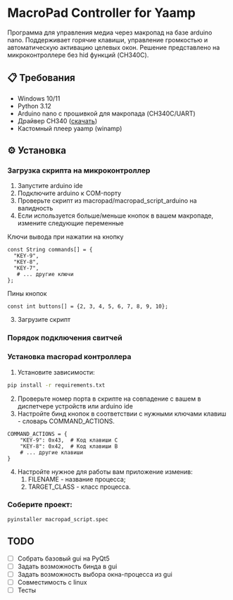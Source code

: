# MacroPad Controller for Yaamp

Программа для управления медиа через макропад на базе arduino nano. Поддерживает горячие клавиши, управление громкостью и автоматическую активацию целевых окон.
Решение представлено на микроконтроллере без hid функций (CH340C).
## 📋 Требования

- Windows 10/11
- Python 3.12
- Arduino nano с прошивкой для макропада (CH340C/UART)
- Драйвер CH340 ([скачать](http://www.wch.cn/downloads/CH341SER_EXE.html))
- Кастомный плеер yaamp (winamp)

## ⚙️ Установка

### Загрузка скрипта на микроконтроллер

1. Запустите arduino ide
2. Подключите arduino к COM-порту
3. Проверьте скрипт из macropad/macropad_script_arduino на валидность 
4. Если используется больше/меньше кнопок в вашем макропаде, измените следующие переменные

Ключи вывода при нажатии на кнопку
```Arduino
const String commands[] = {
  "KEY-9",
  "KEY-8",
  "KEY-7",
   # ... другие ключи
};
```
Пины кнопок
```Arduino
const int buttons[] = {2, 3, 4, 5, 6, 7, 8, 9, 10};
```


3. Загрузите скрипт

### Порядок подключения свитчей

### Установка macropad контроллера 
1. Установите зависимости:
```bash
pip install -r requirements.txt
```
2. Проверьте номер порта в скрипте на совпадение с вашем в диспетчере устройств или arduino ide 
3. Настройте бинд кнопок в соответствии с нужными ключами клавиш - словарь COMMAND_ACTIONS. 
```pyhton
COMMAND_ACTIONS = {
    "KEY-9": 0x43,  # Код клавиши C
    "KEY-8": 0x42,  # Код клавиши B
    # ... другие клавиши
}
```
4. Настройте нужное для работы вам приложение изменив: 
   1. FILENAME - название процесса; 
   2. TARGET_CLASS - класс процесса.

### Соберите проект:
   
```bash
pyinstaller macropad_script.spec
```
## TODO
- [ ] Собрать базовый gui на PyQt5
- [ ] Задать возможность бинда в gui
- [ ] Задать возможность выбора окна-процесса из gui
- [ ] Совместимость с linux
- [ ] Тесты
